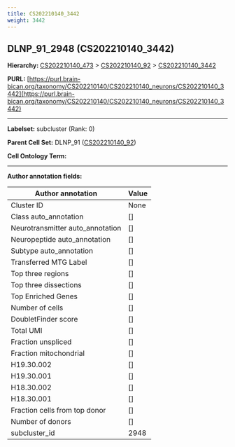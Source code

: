 ```yaml
---
title: CS202210140_3442
weight: 3442
---
```

## DLNP_91_2948 (CS202210140_3442)
<b>Hierarchy: </b>
[CS202210140_473](../CS202210140_473) >
[CS202210140_92](../CS202210140_92) >
[CS202210140_3442](../CS202210140_3442)

**PURL:** [https://purl.brain-bican.org/taxonomy/CS202210140/CS202210140_neurons/CS202210140_3442](https://purl.brain-bican.org/taxonomy/CS202210140/CS202210140_neurons/CS202210140_3442)

---


**Labelset:** subcluster (Rank: 0)

**Parent Cell Set:** DLNP_91 ([CS202210140_92](../CS202210140_92))



**Cell Ontology Term:** 

[MARKER GENES.]: #


---

[TRANSFERRED ANNOTATIONS.]: #


[AUTHOR ANNOTATION FIELDS.]: #


**Author annotation fields:**

| Author annotation | Value |
|-------------------|-------|
|Cluster ID|None|
|Class auto_annotation|[]|
|Neurotransmitter auto_annotation|[]|
|Neuropeptide auto_annotation|[]|
|Subtype auto_annotation|[]|
|Transferred MTG Label|[]|
|Top three regions|[]|
|Top three dissections|[]|
|Top Enriched Genes|[]|
|Number of cells|[]|
|DoubletFinder score|[]|
|Total UMI|[]|
|Fraction unspliced|[]|
|Fraction mitochondrial|[]|
|H19.30.002|[]|
|H19.30.001|[]|
|H18.30.002|[]|
|H18.30.001|[]|
|Fraction cells from top donor|[]|
|Number of donors|[]|
|subcluster_id|2948|

